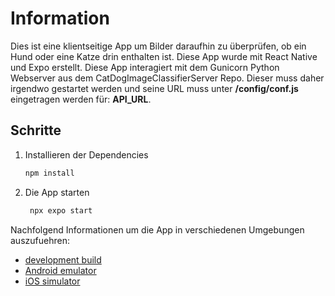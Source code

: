 # Information

Dies ist eine klientseitige App um Bilder daraufhin zu überprüfen, ob ein Hund oder eine Katze drin enthalten ist. Diese App wurde mit React Native und Expo erstellt.
Diese App interagiert mit dem  Gunicorn Python Webserver aus dem CatDogImageClassifierServer Repo. Dieser muss daher irgendwo gestartet werden und seine URL muss unter
**/config/conf.js** eingetragen werden für: **API_URL**.

## Schritte

1. Installieren der Dependencies

   ```bash
   npm install
   ```

2. Die App starten

   ```bash
    npx expo start
   ```

Nachfolgend Informationen um die App in verschiedenen Umgebungen auszufuehren:

- [development build](https://docs.expo.dev/develop/development-builds/introduction/)
- [Android emulator](https://docs.expo.dev/workflow/android-studio-emulator/)
- [iOS simulator](https://docs.expo.dev/workflow/ios-simulator/)


